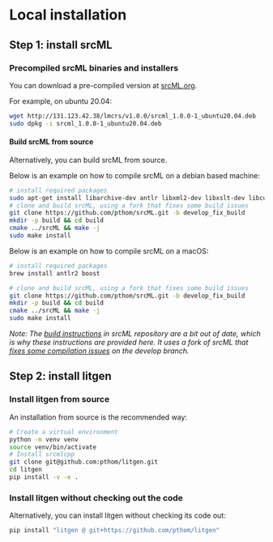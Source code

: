 # Local installation

## Step 1: install srcML


### Precompiled srcML binaries and installers
You can download a pre-compiled version at [srcML.org](https://www.srcml.org/#download).

For example, on ubuntu 20.04:
```bash
wget http://131.123.42.38/lmcrs/v1.0.0/srcml_1.0.0-1_ubuntu20.04.deb
sudo dpkg -i srcml_1.0.0-1_ubuntu20.04.deb
```

#### Build srcML from source
Alternatively, you can build srcML from source.

Below is an example on how to compile srcML on a debian based machine:

```bash
# install required packages
sudo apt-get install libarchive-dev antlr libxml2-dev libxslt-dev libcurl4-openssl-dev
# clone and build srcML, using a fork that fixes some build issues
git clone https://github.com/pthom/srcML.git -b develop_fix_build
mkdir -p build && cd build
cmake ../srcML && make -j
sudo make install
```

Below is an example on how to compile srcML on a macOS:
```bash
# install required packages
brew install antlr2 boost

# clone and build srcML, using a fork that fixes some build issues
git clone https://github.com/pthom/srcML.git -b develop_fix_build
mkdir -p build && cd build
cmake ../srcML && make -j
sudo make install
```

_Note: The [build instructions](https://github.com/srcML/srcML/blob/master/BUILD.md) in srcML repository are a bit out of date, which is why these instructions are provided here. It uses a fork of srcML that [fixes some compilation issues](https://github.com/pthom/srcML/commits/develop_fix_build/) on the develop branch._

## Step 2: install litgen

### Install litgen from source
An installation from source is the recommended way:

```bash
# Create a virtual environment
python -m venv venv
source venv/bin/activate
# Install srcmlcpp
git clone git@github.com:pthom/litgen.git
cd litgen
pip install -v -e .
```

### Install litgen without checking out the code
Alternatively, you can install litgen without checking its code out:
```bash
pip install "litgen @ git+https://github.com/pthom/litgen"
```
